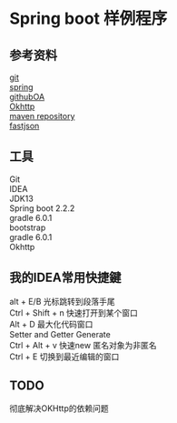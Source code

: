 # Spring boot 样例程序

## 参考资料
[git](https://git-scm.com/docs)  
[spring](https://spring.io/projects/spring-boot)  
[githubOA](https://developer.github.com/apps/building-oauth-apps/creating-an-oauth-app/)  
[Okhttp](https://square.github.io/okhttp/)  
[maven repository](https://mvnrepository.com)  
[fastjson](https://mvnrepository.com/artifact/com.alibaba/fastjson)
## 工具
Git  
IDEA  
JDK13  
Spring boot 2.2.2  
gradle 6.0.1  
bootstrap  
gradle 6.0.1  
Okhttp

## 我的IDEA常用快捷鍵
alt + E/B 光标跳转到段落手尾   
Ctrl + Shift + n 快速打开到某个窗口  
Alt + D 最大化代码窗口  
Setter and Getter Generate  
Ctrl + Alt + v 快速new 匿名对象为非匿名  
Ctrl + E 切换到最近编辑的窗口

## TODO
彻底解决OKHttp的依赖问题


 


